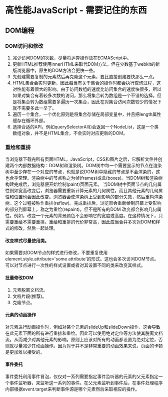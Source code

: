 # 高性能JavaScript - 需要记住的东西

## DOM编程

### DOM访问和修改

1. 减少访问DOM的次数，尽量将运算操作放在ECMAScript中。
2. 更新HTML推荐使用innerHTML来取代DOM方法。但在少数基于webkit的新版浏览器中，原生的DOM方法会更快一些。
3. 先创建需要复制的元素然后再克隆这个元素，要比直接创建要快那么一点。
4. HTML集合会实时更新，因此每当有关于集合的操作时都会执行查询过程，这对性能有着很大的影响。由于访问数组的速度比访问集合的速度快很多，所以如果对集合有着较多次数的访问，那么将集合转为数组是一个不错的选择。但是将集合转为数组需要多遍历一次集合，因此在对集合访问次数较少的情况下就不需要多此一举了。
5. 遍历一个集合，一个优化原则是将集合存储在局部变量中，并且把length属性缓存在循环外部。
6. 选择合适的API。例如querySelectorAll()会返回一个NodeList，这是一个类数组对象，并不是HTML集合，不会实时对应更新的DOM。

### 重绘和重排

当浏览器下载完所有页面HTML，JavaScript，CSS和图片之后，它解析文件并创建两个内部数据结构：DOM树和渲染树。DOM树中每一个需要显示的节点在渲染树中至少存在一个对应的节点，也就是说DOM树中隐藏的节点是不会渲染的，这也合乎常理。渲染树中的节点称之为帧(frames)或盒(boxes)。当DOM树和渲染树构建完成后，浏览器便开始绘制(paint)页面元素。
当DOM树中页面节点的几何属性例如宽高改变后，浏览器需要重新计算元素的几何属性，而且其他元素的几何属性和位置也会因此改变。浏览器会使渲染树上受到影响的部分失效，然后重构渲染树。这个过程被称作重排(reflow)。完成重排后，浏览器会重新绘制屏幕上受影响的部分到屏幕上，称之为重绘(repaint)。但不是所有的DOM 改变都会影响几何属性。例如，改变一个元素的背景颜色不会影响它的宽度或高度。在这种情况下，只需要重绘不需要重排。重绘和重排的代价非常高，因此应当合并多次对DOM和样式的修改，然后一起处理。

#### 改变样式尽量使用类。

如果需要对DOM节点的样式进行修改，不要重复使用element.style.attribute='some attribute'的形式。这也会多次访问DOM节点。可以对节点进行一次性的样式设置或者对其设置不同的类来改变其样式。

#### 批量修改DOM

1. 元素脱离文档流。
2. 文档片段(推荐)。
3. 克隆节点。

#### 元素的动画操作

对元素进行动画操作时，例如对某个元素的slideUp和slideDown操作，这会导致在此元素下面的所有进行重排和重绘。因此可以使用绝对定位等方法使其脱离文档流，从而减少对其他元素的影响。原则上应该对所有的动画都设置为绝对定位，否则就尽量减少其动画操作。因为对于并不是非常重要的动画效果来说，页面的卡顿是更加难以接受的。

#### 事件委托

事件委托利用事件冒泡，仅仅对一系列需要指定事件监听器的元素的父元素指定一个事件监听器，来监听这一系列的事件。在父元素监听到事件后，在事件处理程序内部根据event.target来判断事件源是哪个元素然后采取相应的操作。














